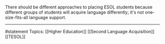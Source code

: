 There should be different approaches to placing ESOL students because different groups of students will acquire language differently; it's not one-size-fits-all language support.

* * *
#statement Topics: [[Higher Education]] [[Second Language Acquisition]] [[TESOL]]

